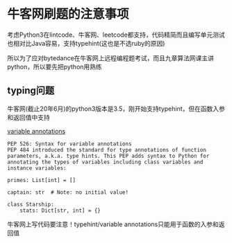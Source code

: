 # 牛客网刷题的注意事项

考虑Python3在lintcode、牛客网、leetcode都支持，代码精简而且编写单元测试也相对比Java容易，支持typehint(这也是不选ruby的原因)

所以为了应对bytedance在牛客网上远程编程题考试，而且九章算法网课主讲python，所以要先把python用熟练

## typing问题

牛客网(截止20年6月)的python3版本是3.5，刚开始支持typehint，但在函数入参和返回值中支持

[variable annotations](https://docs.python.org/3/whatsnew/3.6.html)

```
PEP 526: Syntax for variable annotations
PEP 484 introduced the standard for type annotations of function parameters, a.k.a. type hints. This PEP adds syntax to Python for annotating the types of variables including class variables and instance variables:

primes: List[int] = []

captain: str  # Note: no initial value!

class Starship:
    stats: Dict[str, int] = {}
```

牛客网上写代码要注意！typehint/variable annotations只能用于函数的入参和返回值